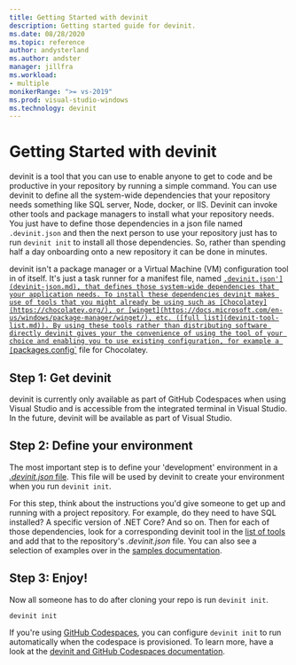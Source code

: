 ```yaml
---
title: Getting Started with devinit
description: Getting started guide for devinit.
ms.date: 08/28/2020
ms.topic: reference
author: andysterland
ms.author: andster
manager: jillfra
ms.workload:
- multiple
monikerRange: ">= vs-2019"
ms.prod: visual-studio-windows
ms.technology: devinit
---
```

# Getting Started with devinit

devinit is a tool that you can use to enable anyone to get to code and be productive in your repository by running a simple command. You can use devinit to define all the system-wide dependencies that your repository needs something like SQL server, Node, docker, or IIS. Devinit can invoke other tools and package managers to install what your repository needs. You just have to define those dependencies in a json file named  `.devinit.json` and then the next person to use your repository just has to run `devinit init` to install all those dependencies. So, rather than spending half a day onboarding onto a new repository it can be done in minutes.

devinit isn't a package manager or a Virtual Machine (VM) configuration tool in of itself. It's just a task runner for a manifest file, named [`.devinit.json'](devinit-json.md), that defines those system-wide dependencies that your application needs. To install these dependencies devinit makes use of tools that you might already be using such as [Chocolatey](https://chocolatey.org/), or [winget](https://docs.microsoft.com/en-us/windows/package-manager/winget/), etc. ([full list](devinit-tool-list.md)). By using these tools rather than distributing software directly devinit gives your the convenience of using the tool of your choice and enabling you to use existing configuration, for example a [`packages.config`](https://chocolatey.org/docs/commands-install#packagesconfig) file for Chocolatey.  

## Step 1: Get devinit

devinit is currently only available as part of GitHub Codespaces when using Visual Studio and is accessible from the integrated terminal in Visual Studio. In the future, devinit will be available as part of Visual Studio.

## Step 2: Define your environment

The most important step is to define your 'development' environment in a [_.devinit.json_ file](devinit-json.md). This file will be used by devinit to create your environment when you run `devinit init`.

For this step, think about the instructions you'd give someone to get up and running with a project repository. For example, do they need to have SQL installed? A specific version of .NET Core? And so on. Then for each of those dependencies, look for a corresponding devinit tool in the [list of tools](devinit-tool-list.md) and add that to the repository's _.devinit.json_ file. You can also see a selection of examples over in the [samples documentation](sample-all-tool.md).

## Step 3: Enjoy!

Now all someone has to do after cloning your repo is run `devinit init`.

```console
devinit init
```

If you're using [GitHub Codespaces](https://github.com/features/codespaces), you can configure `devinit init` to run automatically when the codespace is provisioned. To learn more, have a look at the [devinit and GitHub Codespaces documentation](devinit-and-codespaces.md).
